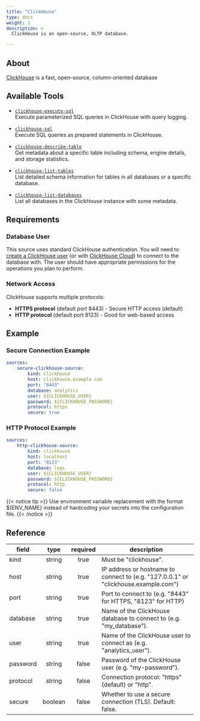 ```yaml
---
title: "ClickHouse"
type: docs
weight: 1
description: >
  ClickHouse is an open-source, OLTP database.

---
```


## About

[ClickHouse][clickhouse-docs] is a fast, open-source, column-oriented database 

[clickhouse-docs]: https://clickhouse.com/docs

## Available Tools

- [`clickhouse-execute-sql`](../tools/clickhouse/clickhouse-execute-sql.md)  
  Execute parameterized SQL queries in ClickHouse with query logging.

- [`clickhouse-sql`](../tools/clickhouse/clickhouse-sql.md)  
  Execute SQL queries as prepared statements in ClickHouse.

- [`clickhouse-describe-table`](../tools/clickhouse/clickhouse-describe-table.md)  
  Get metadata about a specific table including schema, engine details, and storage statistics.

- [`clickhouse-list-tables`](../tools/clickhouse/clickhouse-list-tables.md)  
  List detailed schema information for tables in all databases or a specific database.

- [`clickhouse-list-databases`](../tools/clickhouse/clickhouse-list-databases.md)  
  List all databases in the ClickHouse instance with some metadata.

## Requirements

### Database User

This source uses standard ClickHouse authentication. You will need to [create a
ClickHouse user][clickhouse-users] (or with [ClickHouse Cloud][clickhouse-cloud]) to connect to the database with. The user
should have appropriate permissions for the operations you plan to perform.

[clickhouse-cloud]: https://clickhouse.com/docs/getting-started/quick-start/cloud#connect-with-your-app
[clickhouse-users]: https://clickhouse.com/docs/en/sql-reference/statements/create/user

### Network Access

ClickHouse supports multiple protocols:

- **HTTPS protocol** (default port 8443) - Secure HTTP access (default)
- **HTTP protocol** (default port 8123) - Good for web-based access

## Example

### Secure Connection Example

```yaml
sources:
    secure-clickhouse-source:
        kind: clickhouse
        host: clickhouse.example.com
        port: "8443"
        database: analytics
        user: ${CLICKHOUSE_USER}
        password: ${CLICKHOUSE_PASSWORD}
        protocol: https
        secure: true
```

### HTTP Protocol Example

```yaml
sources:
    http-clickhouse-source:
        kind: clickhouse
        host: localhost
        port: "8123"
        database: logs
        user: ${CLICKHOUSE_USER}
        password: ${CLICKHOUSE_PASSWORD}
        protocol: http
        secure: false
```

{{< notice tip >}}
Use environment variable replacement with the format ${ENV_NAME}
instead of hardcoding your secrets into the configuration file.
{{< /notice >}}

## Reference

| **field**   | **type** | **required** | **description**                                                                    |
|-------------|:--------:|:------------:|------------------------------------------------------------------------------------|
| kind        |  string  |     true     | Must be "clickhouse".                                                              |
| host        |  string  |     true     | IP address or hostname to connect to (e.g. "127.0.0.1" or "clickhouse.example.com") |
| port        |  string  |     true     | Port to connect to (e.g. "8443" for HTTPS, "8123" for HTTP)                     |
| database    |  string  |     true     | Name of the ClickHouse database to connect to (e.g. "my_database").              |
| user        |  string  |     true     | Name of the ClickHouse user to connect as (e.g. "analytics_user").               |
| password    |  string  |    false     | Password of the ClickHouse user (e.g. "my-password").                             |
| protocol    |  string  |    false     | Connection protocol: "https" (default) or "http".                      |
| secure      |  boolean |    false     | Whether to use a secure connection (TLS). Default: false.                         |

